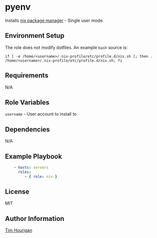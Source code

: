 # pyenv

Installs [nix package manager](https://nixos.org/download.html#nix-verify-installation) - Single user mode.

## Environment Setup

The role does not modify dotfiles. An example `bash` source is:

```shell
if [ -e /home/<username>/.nix-profile/etc/profile.d/nix.sh ]; then . /home/<username>/.nix-profile/etc/profile.d/nix.sh; fi
```

## Requirements

N/A

## Role Variables

`username` - User account to install to

## Dependencies

N/A

## Example Playbook

```yaml
    - hosts: servers
      roles:
         - { role: nix }
```

## License

MIT

## Author Information

[Tim Hourigan](https://github.com/timhourigan)
